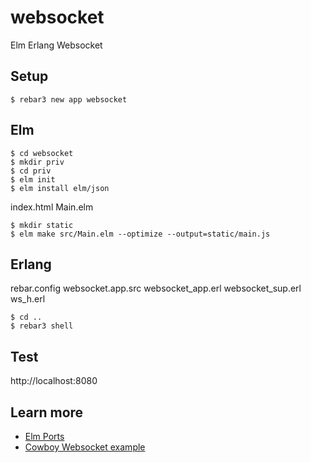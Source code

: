 # websocket
Elm Erlang Websocket

## Setup

```
$ rebar3 new app websocket
```

## Elm

```
$ cd websocket
$ mkdir priv
$ cd priv
$ elm init
$ elm install elm/json
```

index.html
Main.elm

```
$ mkdir static
$ elm make src/Main.elm --optimize --output=static/main.js
```

## Erlang

rebar.config
websocket.app.src
websocket_app.erl
websocket_sup.erl
ws_h.erl

```
$ cd ..
$ rebar3 shell
```

## Test

http://localhost:8080

## Learn more

* [Elm Ports](https://guide.elm-lang.org/interop/ports.html)
* [Cowboy Websocket example](https://github.com/ninenines/cowboy/tree/master/examples/websocket)
